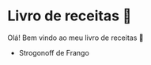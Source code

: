 # Livro de receitas :cookie:

Olá! Bem vindo ao meu livro de receitas :wave:

- Strogonoff de Frango